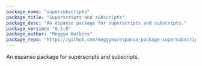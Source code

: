 ```yaml
---
package_name: "supersubscripts"
package_title: "Superscripts and subscripts"
package_desc: "An espanso package for superscripts and subscripts."
package_version: "0.1.0"
package_author: "Meggyn Watkins"
package_repo: "https://github.com/meggynw/espanso-package-supersubscript"
---
```

An espanso package for superscripts and subscripts.
